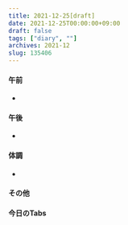 ```yaml
---
title: 2021-12-25[draft]
date: 2021-12-25T00:00:00+09:00
draft: false
tags: ["diary", ""]
archives: 2021-12
slug: 135406
---
```

#### 午前
- 
#### 午後
- 
#### 体調
- 
#### その他
#### 今日のTabs
